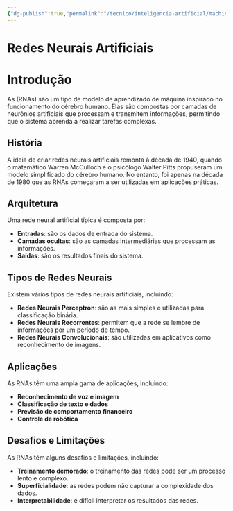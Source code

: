 ```yaml
---
{"dg-publish":true,"permalink":"/tecnico/inteligencia-artificial/machine-learning/redes-neurais-artificiais/","title":"Redes Neurais Artificiais","metatags":{"description":"são um tipo de modelo de aprendizado de máquina inspirado no funcionamento do cérebro humano."},"tags":["Inteligencia-artificial","Machine-Learning"],"noteIcon":"1","updated":"2025-01-20T17:56:39.255-03:00"}
---
```


# Redes Neurais Artificiais

**Introdução**
================

As  (RNAs) são um tipo de modelo de aprendizado de máquina inspirado no funcionamento do cérebro humano. Elas são compostas por camadas de neurônios artificiais que processam e transmitem informações, permitindo que o sistema aprenda a realizar tarefas complexas.

**História**
------------

A ideia de criar redes neurais artificiais remonta à década de 1940, quando o matemático Warren McCulloch e o psicólogo Walter Pitts propuseram um modelo simplificado do cérebro humano. No entanto, foi apenas na década de 1980 que as RNAs começaram a ser utilizadas em aplicações práticas.

**Arquitetura**
--------------

Uma rede neural artificial típica é composta por:

* **Entradas**: são os dados de entrada do sistema.
* **Camadas ocultas**: são as camadas intermediárias que processam as informações.
* **Saídas**: são os resultados finais do sistema.

**Tipos de Redes Neurais**
-------------------------

Existem vários tipos de redes neurais artificiais, incluindo:

* **Redes Neurais Perceptron**: são as mais simples e utilizadas para classificação binária.
* **Redes Neurais Recorrentes**: permitem que a rede se lembre de informações por um período de tempo.
* **Redes Neurais Convolucionais**: são utilizadas em aplicativos como reconhecimento de imagens.

**Aplicações**
--------------

As RNAs têm uma ampla gama de aplicações, incluindo:

* **Reconhecimento de voz e imagem**
* **Classificação de texto e dados**
* **Previsão de comportamento financeiro**
* **Controle de robótica**

**Desafios e Limitações**
-------------------------

As RNAs têm alguns desafios e limitações, incluindo:

* **Treinamento demorado**: o treinamento das redes pode ser um processo lento e complexo.
* **Superficialidade**: as redes podem não capturar a complexidade dos dados.
* **Interpretabilidade**: é difícil interpretar os resultados das redes.
